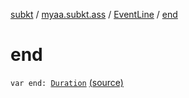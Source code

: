 [subkt](../../index.md) / [myaa.subkt.ass](../index.md) / [EventLine](index.md) / [end](./end.md)

# end

`var end: `[`Duration`](https://docs.oracle.com/javase/9/docs/api/java/time/Duration.html) [(source)](https://github.com/Myaamori/SubKt/blob/0.1.19/src/main/kotlin/myaa/subkt/ass/parser.kt#L461)